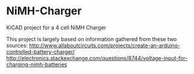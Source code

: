 # NiMH-Charger
KiCAD project for a 4 cell NiMH Charger

This project is largely based on information gathered from these two sources:
http://www.allaboutcircuits.com/projects/create-an-arduino-controlled-battery-charger/
http://electronics.stackexchange.com/questions/8744/voltage-input-for-charging-nimh-batteries
